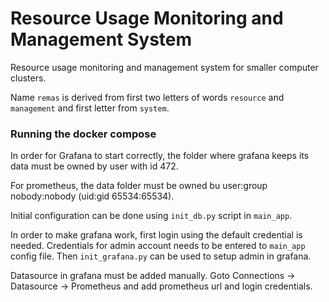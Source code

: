 # Resource Usage Monitoring and Management System

Resource usage monitoring and management system for smaller computer clusters.

Name `remas` is derived from first two letters of words `resource` and `management` and first letter from `system`.


### Running the docker compose

In order for Grafana to start correctly, the folder where grafana keeps its data must be owned by user with id 472.

For prometheus, the data folder must be owned bu user:group nobody:nobody (uid:gid 65534:65534).



Initial configuration can be done using `init_db.py` script in `main_app`.

In order to make grafana work, first login using the default credential is needed.
Credentials for admin account needs to be entered to `main_app` config file.
Then `init_grafana.py` can be used to setup admin in grafana.

Datasource in grafana must be added manually. Goto Connections -> Datasource -> Prometheus and add prometheus url and login credentials.


